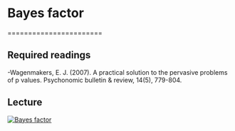 # Bayes factor
=======================

## Required readings
-Wagenmakers, E. J. (2007). A practical solution to the pervasive problems of p values. Psychonomic bulletin & review, 14(5), 779-804.

## Lecture

[![Bayes factor](../thumbnails/bayes-factor.jpeg)](https://www.youtube.com/watch?v=ojcsalMhe_k "Bayes factor")
